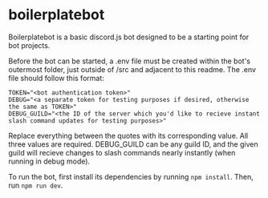 # boilerplatebot

Boilerplatebot is a basic discord.js bot designed to be a starting point for bot projects.

Before the bot can be started, a .env file must be created within the bot's outermost folder, just outside of /src and adjacent to this readme. The .env file should follow this format:
```
TOKEN="<bot authentication token>"
DEBUG="<a separate token for testing purposes if desired, otherwise the same as TOKEN>"
DEBUG_GUILD="<the ID of the server which you'd like to recieve instant slash command updates for testing purposes>"
```
Replace everything between the quotes with its corresponding value. All three values are required. DEBUG_GUILD can be any guild ID, and the given guild will recieve changes to slash commands nearly instantly (when running in debug mode).

To run the bot, first install its dependencies by running `npm install`. Then, run `npm run dev`.
